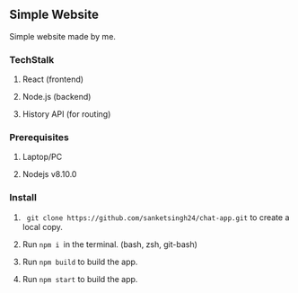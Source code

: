 ## Simple Website

Simple website made by me.

### TechStalk

1. React (frontend)

2. Node.js (backend)

3. History API (for routing)

### Prerequisites

1. Laptop/PC

2. Nodejs v8.10.0

### Install

1. ``` git clone https://github.com/sanketsingh24/chat-app.git``` to create a local copy.

2. Run ```npm i ```in the terminal. (bash, zsh, git-bash)

3. Run ```npm build``` to build the app.

4. Run ```npm start``` to build the app.
